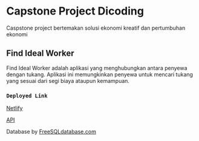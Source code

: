# Capstone Project Dicoding

Caspstone project bertemakan solusi ekonomi kreatif dan pertumbuhan ekonomi

## Find Ideal Worker

Find Ideal Worker adalah aplikasi yang menghubungkan antara penyewa dengan tukang. Aplikasi ini memungkinkan penyewa untuk mencari tukang yang sesuai dari segi biaya ataupun kemampuan.

### `Deployed Link`
[Netlify](https://master--astonishing-biscochitos-7f7c3d.netlify.app/)

[API](https://api.findidealworker.my.id/)

Database by [FreeSQLdatabase.com](https://www.freesqldatabase.com/)



